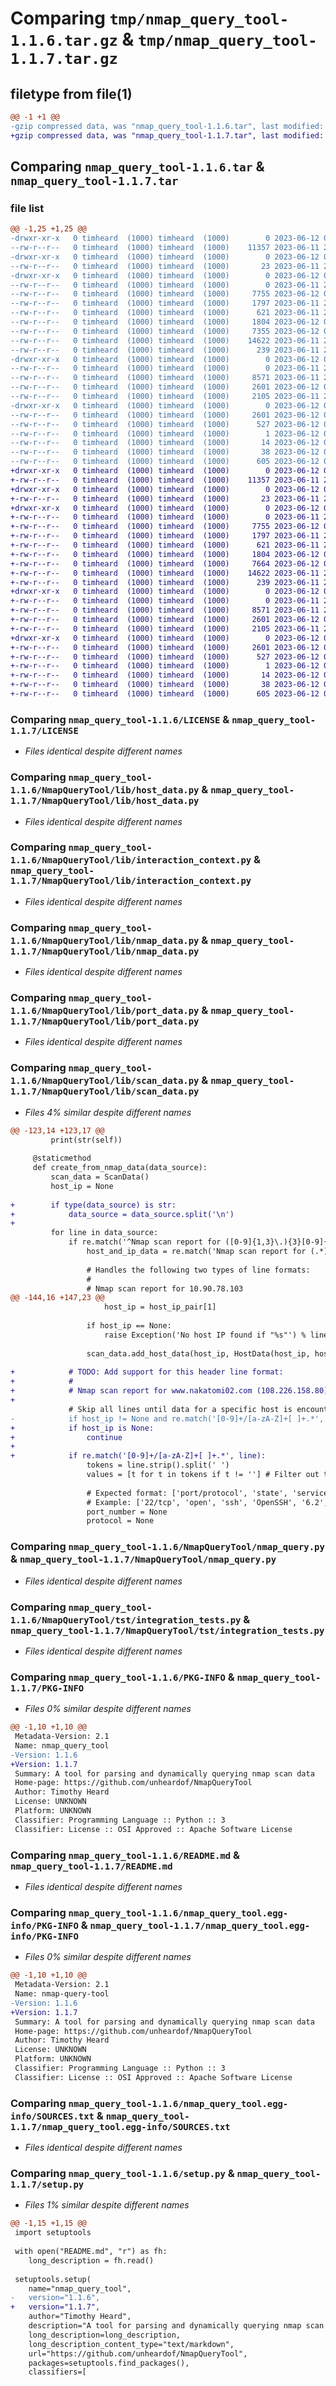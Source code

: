 # Comparing `tmp/nmap_query_tool-1.1.6.tar.gz` & `tmp/nmap_query_tool-1.1.7.tar.gz`

## filetype from file(1)

```diff
@@ -1 +1 @@
-gzip compressed data, was "nmap_query_tool-1.1.6.tar", last modified: Mon Jun 12 03:15:33 2023, max compression
+gzip compressed data, was "nmap_query_tool-1.1.7.tar", last modified: Mon Jun 12 04:25:00 2023, max compression
```

## Comparing `nmap_query_tool-1.1.6.tar` & `nmap_query_tool-1.1.7.tar`

### file list

```diff
@@ -1,25 +1,25 @@
-drwxr-xr-x   0 timheard  (1000) timheard  (1000)        0 2023-06-12 03:15:33.764050 nmap_query_tool-1.1.6/
--rw-r--r--   0 timheard  (1000) timheard  (1000)    11357 2023-06-11 23:28:53.000000 nmap_query_tool-1.1.6/LICENSE
-drwxr-xr-x   0 timheard  (1000) timheard  (1000)        0 2023-06-12 03:15:33.732752 nmap_query_tool-1.1.6/NmapQueryTool/
--rw-r--r--   0 timheard  (1000) timheard  (1000)       23 2023-06-11 23:28:53.000000 nmap_query_tool-1.1.6/NmapQueryTool/__init__.py
-drwxr-xr-x   0 timheard  (1000) timheard  (1000)        0 2023-06-12 03:15:33.748425 nmap_query_tool-1.1.6/NmapQueryTool/lib/
--rw-r--r--   0 timheard  (1000) timheard  (1000)        0 2023-06-11 23:28:53.000000 nmap_query_tool-1.1.6/NmapQueryTool/lib/__init__.py
--rw-r--r--   0 timheard  (1000) timheard  (1000)     7755 2023-06-12 02:42:27.000000 nmap_query_tool-1.1.6/NmapQueryTool/lib/host_data.py
--rw-r--r--   0 timheard  (1000) timheard  (1000)     1797 2023-06-11 23:28:53.000000 nmap_query_tool-1.1.6/NmapQueryTool/lib/interaction_context.py
--rw-r--r--   0 timheard  (1000) timheard  (1000)      621 2023-06-11 23:28:53.000000 nmap_query_tool-1.1.6/NmapQueryTool/lib/nmap_data.py
--rw-r--r--   0 timheard  (1000) timheard  (1000)     1804 2023-06-12 02:41:54.000000 nmap_query_tool-1.1.6/NmapQueryTool/lib/port_data.py
--rw-r--r--   0 timheard  (1000) timheard  (1000)     7355 2023-06-12 03:15:17.000000 nmap_query_tool-1.1.6/NmapQueryTool/lib/scan_data.py
--rw-r--r--   0 timheard  (1000) timheard  (1000)    14622 2023-06-11 23:28:53.000000 nmap_query_tool-1.1.6/NmapQueryTool/nmap_query.py
--rw-r--r--   0 timheard  (1000) timheard  (1000)      239 2023-06-11 23:28:53.000000 nmap_query_tool-1.1.6/NmapQueryTool/run_tests.py
-drwxr-xr-x   0 timheard  (1000) timheard  (1000)        0 2023-06-12 03:15:33.748425 nmap_query_tool-1.1.6/NmapQueryTool/tst/
--rw-r--r--   0 timheard  (1000) timheard  (1000)        0 2023-06-11 23:28:53.000000 nmap_query_tool-1.1.6/NmapQueryTool/tst/__init__.py
--rw-r--r--   0 timheard  (1000) timheard  (1000)     8571 2023-06-11 23:28:53.000000 nmap_query_tool-1.1.6/NmapQueryTool/tst/integration_tests.py
--rw-r--r--   0 timheard  (1000) timheard  (1000)     2601 2023-06-12 03:15:33.764050 nmap_query_tool-1.1.6/PKG-INFO
--rw-r--r--   0 timheard  (1000) timheard  (1000)     2105 2023-06-11 23:28:53.000000 nmap_query_tool-1.1.6/README.md
-drwxr-xr-x   0 timheard  (1000) timheard  (1000)        0 2023-06-12 03:15:33.764050 nmap_query_tool-1.1.6/nmap_query_tool.egg-info/
--rw-r--r--   0 timheard  (1000) timheard  (1000)     2601 2023-06-12 03:15:33.000000 nmap_query_tool-1.1.6/nmap_query_tool.egg-info/PKG-INFO
--rw-r--r--   0 timheard  (1000) timheard  (1000)      527 2023-06-12 03:15:33.000000 nmap_query_tool-1.1.6/nmap_query_tool.egg-info/SOURCES.txt
--rw-r--r--   0 timheard  (1000) timheard  (1000)        1 2023-06-12 03:15:33.000000 nmap_query_tool-1.1.6/nmap_query_tool.egg-info/dependency_links.txt
--rw-r--r--   0 timheard  (1000) timheard  (1000)       14 2023-06-12 03:15:33.000000 nmap_query_tool-1.1.6/nmap_query_tool.egg-info/top_level.txt
--rw-r--r--   0 timheard  (1000) timheard  (1000)       38 2023-06-12 03:15:33.764050 nmap_query_tool-1.1.6/setup.cfg
--rw-r--r--   0 timheard  (1000) timheard  (1000)      605 2023-06-12 03:15:28.000000 nmap_query_tool-1.1.6/setup.py
+drwxr-xr-x   0 timheard  (1000) timheard  (1000)        0 2023-06-12 04:25:00.205792 nmap_query_tool-1.1.7/
+-rw-r--r--   0 timheard  (1000) timheard  (1000)    11357 2023-06-11 23:28:53.000000 nmap_query_tool-1.1.7/LICENSE
+drwxr-xr-x   0 timheard  (1000) timheard  (1000)        0 2023-06-12 04:25:00.174136 nmap_query_tool-1.1.7/NmapQueryTool/
+-rw-r--r--   0 timheard  (1000) timheard  (1000)       23 2023-06-11 23:28:53.000000 nmap_query_tool-1.1.7/NmapQueryTool/__init__.py
+drwxr-xr-x   0 timheard  (1000) timheard  (1000)        0 2023-06-12 04:25:00.174641 nmap_query_tool-1.1.7/NmapQueryTool/lib/
+-rw-r--r--   0 timheard  (1000) timheard  (1000)        0 2023-06-11 23:28:53.000000 nmap_query_tool-1.1.7/NmapQueryTool/lib/__init__.py
+-rw-r--r--   0 timheard  (1000) timheard  (1000)     7755 2023-06-12 02:42:27.000000 nmap_query_tool-1.1.7/NmapQueryTool/lib/host_data.py
+-rw-r--r--   0 timheard  (1000) timheard  (1000)     1797 2023-06-11 23:28:53.000000 nmap_query_tool-1.1.7/NmapQueryTool/lib/interaction_context.py
+-rw-r--r--   0 timheard  (1000) timheard  (1000)      621 2023-06-11 23:28:53.000000 nmap_query_tool-1.1.7/NmapQueryTool/lib/nmap_data.py
+-rw-r--r--   0 timheard  (1000) timheard  (1000)     1804 2023-06-12 02:41:54.000000 nmap_query_tool-1.1.7/NmapQueryTool/lib/port_data.py
+-rw-r--r--   0 timheard  (1000) timheard  (1000)     7664 2023-06-12 04:23:38.000000 nmap_query_tool-1.1.7/NmapQueryTool/lib/scan_data.py
+-rw-r--r--   0 timheard  (1000) timheard  (1000)    14622 2023-06-11 23:28:53.000000 nmap_query_tool-1.1.7/NmapQueryTool/nmap_query.py
+-rw-r--r--   0 timheard  (1000) timheard  (1000)      239 2023-06-11 23:28:53.000000 nmap_query_tool-1.1.7/NmapQueryTool/run_tests.py
+drwxr-xr-x   0 timheard  (1000) timheard  (1000)        0 2023-06-12 04:25:00.174641 nmap_query_tool-1.1.7/NmapQueryTool/tst/
+-rw-r--r--   0 timheard  (1000) timheard  (1000)        0 2023-06-11 23:28:53.000000 nmap_query_tool-1.1.7/NmapQueryTool/tst/__init__.py
+-rw-r--r--   0 timheard  (1000) timheard  (1000)     8571 2023-06-11 23:28:53.000000 nmap_query_tool-1.1.7/NmapQueryTool/tst/integration_tests.py
+-rw-r--r--   0 timheard  (1000) timheard  (1000)     2601 2023-06-12 04:25:00.205792 nmap_query_tool-1.1.7/PKG-INFO
+-rw-r--r--   0 timheard  (1000) timheard  (1000)     2105 2023-06-11 23:28:53.000000 nmap_query_tool-1.1.7/README.md
+drwxr-xr-x   0 timheard  (1000) timheard  (1000)        0 2023-06-12 04:25:00.205792 nmap_query_tool-1.1.7/nmap_query_tool.egg-info/
+-rw-r--r--   0 timheard  (1000) timheard  (1000)     2601 2023-06-12 04:25:00.000000 nmap_query_tool-1.1.7/nmap_query_tool.egg-info/PKG-INFO
+-rw-r--r--   0 timheard  (1000) timheard  (1000)      527 2023-06-12 04:25:00.000000 nmap_query_tool-1.1.7/nmap_query_tool.egg-info/SOURCES.txt
+-rw-r--r--   0 timheard  (1000) timheard  (1000)        1 2023-06-12 04:25:00.000000 nmap_query_tool-1.1.7/nmap_query_tool.egg-info/dependency_links.txt
+-rw-r--r--   0 timheard  (1000) timheard  (1000)       14 2023-06-12 04:25:00.000000 nmap_query_tool-1.1.7/nmap_query_tool.egg-info/top_level.txt
+-rw-r--r--   0 timheard  (1000) timheard  (1000)       38 2023-06-12 04:25:00.205792 nmap_query_tool-1.1.7/setup.cfg
+-rw-r--r--   0 timheard  (1000) timheard  (1000)      605 2023-06-12 04:24:26.000000 nmap_query_tool-1.1.7/setup.py
```

### Comparing `nmap_query_tool-1.1.6/LICENSE` & `nmap_query_tool-1.1.7/LICENSE`

 * *Files identical despite different names*

### Comparing `nmap_query_tool-1.1.6/NmapQueryTool/lib/host_data.py` & `nmap_query_tool-1.1.7/NmapQueryTool/lib/host_data.py`

 * *Files identical despite different names*

### Comparing `nmap_query_tool-1.1.6/NmapQueryTool/lib/interaction_context.py` & `nmap_query_tool-1.1.7/NmapQueryTool/lib/interaction_context.py`

 * *Files identical despite different names*

### Comparing `nmap_query_tool-1.1.6/NmapQueryTool/lib/nmap_data.py` & `nmap_query_tool-1.1.7/NmapQueryTool/lib/nmap_data.py`

 * *Files identical despite different names*

### Comparing `nmap_query_tool-1.1.6/NmapQueryTool/lib/port_data.py` & `nmap_query_tool-1.1.7/NmapQueryTool/lib/port_data.py`

 * *Files identical despite different names*

### Comparing `nmap_query_tool-1.1.6/NmapQueryTool/lib/scan_data.py` & `nmap_query_tool-1.1.7/NmapQueryTool/lib/scan_data.py`

 * *Files 4% similar despite different names*

```diff
@@ -123,14 +123,17 @@
         print(str(self))
 
     @staticmethod
     def create_from_nmap_data(data_source):
         scan_data = ScanData()
         host_ip = None
 
+        if type(data_source) is str:
+            data_source = data_source.split('\n')
+        
         for line in data_source:
             if re.match('^Nmap scan report for ([0-9]{1,3}\.){3}[0-9]{1,3}$', line):
                 host_and_ip_data = re.match('Nmap scan report for (.*)', line).group(1)
 
                 # Handles the following two types of line formats:
                 #
                 # Nmap scan report for 10.90.78.103
@@ -144,16 +147,23 @@
                     host_ip = host_ip_pair[1]
                     
                 if host_ip == None:
                     raise Exception('No host IP found if "%s"') % line
 
                 scan_data.add_host_data(host_ip, HostData(host_ip, hostname))
 
+            # TODO: Add support for this header line format:
+            #
+            # Nmap scan report for www.nakatomi02.com (108.226.158.80)
+                
             # Skip all lines until data for a specific host is encountered
-            if host_ip != None and re.match('[0-9]+/[a-zA-Z]+[ ]+.*', line):
+            if host_ip is None:
+                continue
+            
+            if re.match('[0-9]+/[a-zA-Z]+[ ]+.*', line):
                 tokens = line.strip().split(' ')
                 values = [t for t in tokens if t != ''] # Filter out the whitespace tokens
 
                 # Expected format: ['port/protocol', 'state', 'service', 'version (will possibly be multiple tokens)']
                 # Example: ['22/tcp', 'open', 'ssh', 'OpenSSH', '6.2', '(protocol', '2.0;', 'Cisco', 'NX-OS)']
                 port_number = None
                 protocol = None
```

### Comparing `nmap_query_tool-1.1.6/NmapQueryTool/nmap_query.py` & `nmap_query_tool-1.1.7/NmapQueryTool/nmap_query.py`

 * *Files identical despite different names*

### Comparing `nmap_query_tool-1.1.6/NmapQueryTool/tst/integration_tests.py` & `nmap_query_tool-1.1.7/NmapQueryTool/tst/integration_tests.py`

 * *Files identical despite different names*

### Comparing `nmap_query_tool-1.1.6/PKG-INFO` & `nmap_query_tool-1.1.7/PKG-INFO`

 * *Files 0% similar despite different names*

```diff
@@ -1,10 +1,10 @@
 Metadata-Version: 2.1
 Name: nmap_query_tool
-Version: 1.1.6
+Version: 1.1.7
 Summary: A tool for parsing and dynamically querying nmap scan data
 Home-page: https://github.com/unheardof/NmapQueryTool
 Author: Timothy Heard
 License: UNKNOWN
 Platform: UNKNOWN
 Classifier: Programming Language :: Python :: 3
 Classifier: License :: OSI Approved :: Apache Software License
```

### Comparing `nmap_query_tool-1.1.6/README.md` & `nmap_query_tool-1.1.7/README.md`

 * *Files identical despite different names*

### Comparing `nmap_query_tool-1.1.6/nmap_query_tool.egg-info/PKG-INFO` & `nmap_query_tool-1.1.7/nmap_query_tool.egg-info/PKG-INFO`

 * *Files 0% similar despite different names*

```diff
@@ -1,10 +1,10 @@
 Metadata-Version: 2.1
 Name: nmap-query-tool
-Version: 1.1.6
+Version: 1.1.7
 Summary: A tool for parsing and dynamically querying nmap scan data
 Home-page: https://github.com/unheardof/NmapQueryTool
 Author: Timothy Heard
 License: UNKNOWN
 Platform: UNKNOWN
 Classifier: Programming Language :: Python :: 3
 Classifier: License :: OSI Approved :: Apache Software License
```

### Comparing `nmap_query_tool-1.1.6/nmap_query_tool.egg-info/SOURCES.txt` & `nmap_query_tool-1.1.7/nmap_query_tool.egg-info/SOURCES.txt`

 * *Files identical despite different names*

### Comparing `nmap_query_tool-1.1.6/setup.py` & `nmap_query_tool-1.1.7/setup.py`

 * *Files 1% similar despite different names*

```diff
@@ -1,15 +1,15 @@
 import setuptools
 
 with open("README.md", "r") as fh:
 	long_description = fh.read()
 
 setuptools.setup(
 	name="nmap_query_tool",
-	version="1.1.6",
+	version="1.1.7",
 	author="Timothy Heard",
 	description="A tool for parsing and dynamically querying nmap scan data",
 	long_description=long_description,
 	long_description_content_type="text/markdown",
 	url="https://github.com/unheardof/NmapQueryTool",
 	packages=setuptools.find_packages(),
 	classifiers=[
```


